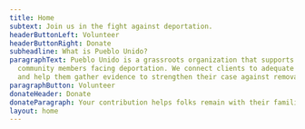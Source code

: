 ```yaml
---
title: Home
subtext: Join us in the fight against deportation.
headerButtonLeft: Volunteer
headerButtonRight: Donate
subheadline: What is Pueblo Unido?
paragraphText: Pueblo Unido is a grassroots organization that supports East County
  community members facing deportation. We connect clients to adequate legal representation
  and help them gather evidence to strengthen their case against removal.
paragraphButton: Volunteer
donateHeader: Donate
donateParagraph: Your contribution helps folks remain with their families.
layout: home
---
```


